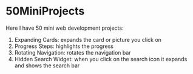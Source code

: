 # 50MiniProjects
Here I have 50 mini web development projects:
1) Expanding Cards: expands the card or picture you click on
2) Progress Steps: highlights the progress
3) Rotating Navigation: rotates the navigation bar
4) Hidden Search Widget: when you click on the search icon it expands and shows the search bar
